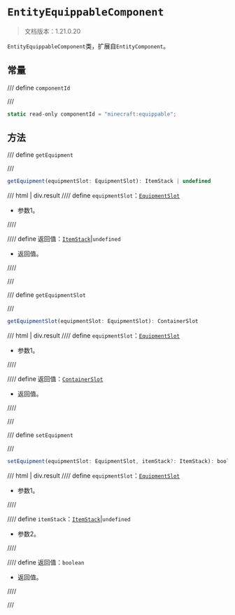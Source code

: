 # `EntityEquippableComponent`

> 文档版本：1.21.0.20

`EntityEquippableComponent`类，扩展自`EntityComponent`。

## 常量

/// define
`componentId`


///

```js
static read-only componentId = "minecraft:equippable";
```


## 方法

/// define
`getEquipment`


///

```js
getEquipment(equipmentSlot: EquipmentSlot): ItemStack | undefined
```

/// html | div.result
//// define
`equipmentSlot`：[`EquipmentSlot`](../equipmentslot.md)

- 参数1。


////

//// define
返回值：[`ItemStack`](../itemstack.md)|`undefined`

- 返回值。


////

///


/// define
`getEquipmentSlot`


///

```js
getEquipmentSlot(equipmentSlot: EquipmentSlot): ContainerSlot
```

/// html | div.result
//// define
`equipmentSlot`：[`EquipmentSlot`](../equipmentslot.md)

- 参数1。


////

//// define
返回值：[`ContainerSlot`](../containerslot.md)

- 返回值。


////

///


/// define
`setEquipment`


///

```js
setEquipment(equipmentSlot: EquipmentSlot, itemStack?: ItemStack): boolean
```

/// html | div.result
//// define
`equipmentSlot`：[`EquipmentSlot`](../equipmentslot.md)

- 参数1。


////

//// define
`itemStack`：[`ItemStack`](../itemstack.md)|`undefined`

- 参数2。


////

//// define
返回值：`boolean`

- 返回值。


////

///

